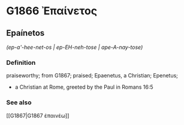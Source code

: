# G1866 Ἐπαίνετος

## Epaínetos

_(ep-a'-hee-net-os | ep-EH-neh-tose | ape-A-nay-tose)_

### Definition

praiseworthy; from G1867; praised; Epaenetus, a Christian; Epenetus; 

- a Christian at Rome, greeted by the Paul in Romans 16:5

### See also

[[G1867|G1867 ἐπαινέω]]
